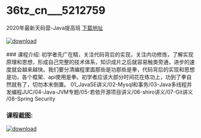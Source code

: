 # 36tz_cn___5212759
2020年最新天码营-Java提高班
[下载地址](http://www.36tz.cn/article/5212759 "下载地址")
<br/></br>[![download](http://36tz.cn/muke_img/2020_05_2-19-300x168.png "下载地址")](http://www.36tz.cn/article/5212759 "下载地址")
<br/></br>### 课程介绍:
初学者先广在精，关注代码背后的实现，关注内功修炼，了解实现原理和思想，形成自己完整的技术体系，知识成片之后就容易触类旁通，进步的速度就会越来越快。我们要分清编程里面那些是功那些是拳，代码背后的实现和思想是功，各个框架、api使用是拳。初学者应该大部分时间花在练功上，功到了拳自然就有了，切勿本末倒置。
01_JavaSE讲义/02-Mysql和事务/03-Java多线程并发编程JUC/04-Java-JVM专题/05-若依开源项目讲义/06-shiro讲义/07-Git讲义 /08-Spring Security

### 课程截图:
[![download](http://36tz.cn/muke_img/2020_05_1-19.png "下载地址")](http://www.36tz.cn/article/5212759 "下载地址")
